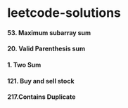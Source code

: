 # leetcode-solutions

#### 53. Maximum subarray sum
#### 20. Valid Parenthesis sum
#### 1. Two Sum
#### 121. Buy and sell stock
#### 217.Contains Duplicate

